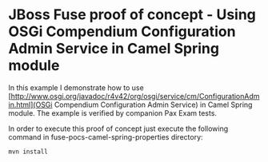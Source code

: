 JBoss Fuse proof of concept - Using OSGi Compendium Configuration Admin Service in Camel Spring module
=========

In this example I demonstrate how to use
[http://www.osgi.org/javadoc/r4v42/org/osgi/service/cm/ConfigurationAdmin.html](OSGi Compendium Configuration Admin
Service) in Camel Spring module. The example is verified by companion Pax Exam tests.

In order to execute this proof of concept just execute the following command in fuse-pocs-camel-spring-properties
directory:

    mvn install

